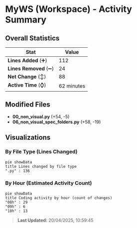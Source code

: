 # MyWS (Workspace) - Activity Summary 

## Overall Statistics

| Stat                   | Value                                                             |
| ---------------------- | ----------------------------------------------------------------- |
| **Lines Added** (➕)   | 112                                          |
| **Lines Removed** (➖) | 24                                        |
| **Net Change** (↕)    | 88                |
| **Active Time** (⌚)   | 62 minutes |


## Modified Files
- **00_non_visual.py** (+54, -5)
- **06_non_visual_spec_folders.py** (+58, -19)

## Visualizations

### By File Type (Lines Changed)

```mermaid
pie showData
title Lines changed by file type
".py" : 136
```

### By Hour (Estimated Activity Count)

```mermaid
pie showData
title Coding activity by hour (count of changes)
"08h" : 29
"09h" : 6
"10h" : 13
```


> **Last Updated:** 20/04/2025, 10:59:45